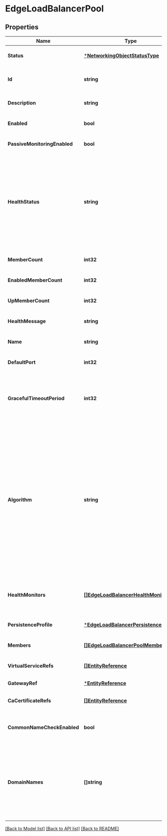 # EdgeLoadBalancerPool

## Properties
Name | Type | Description | Notes
------------ | ------------- | ------------- | -------------
**Status** | [***NetworkingObjectStatusType**](NetworkingObjectStatusType.md) | Represents current status of the networking object.  | [optional] [default to null]
**Id** | **string** | The unique ID of this Load Balancer Pool. On updates, the ID is required for the pool, while for create a new ID will be generated. | [optional] [default to null]
**Description** | **string** | The description of the Load Balancer Pool. | [optional] [default to null]
**Enabled** | **bool** | True if Load Balancer Pool is enabled. | [optional] [default to null]
**PassiveMonitoringEnabled** | **bool** | Whether passive monitoring for this pool is enabled or not. | [optional] [default to null]
**HealthStatus** | **string** | The current health status of the pool. Possible values are: &lt;ul&gt; &lt;li&gt; UP - The pool is operational. &lt;li&gt; RUNNING - The pool is operational, but less than 50% of the pool members are up. &lt;li&gt; DOWN - All members in the pool are down. &lt;li&gt; DISABLED - Either the pool is disabled or all of the members are disabled. &lt;li&gt; UNAVAILABLE - The pool is unavailable. Examples: pool has no members or pool is not assigned to any virtual service. &lt;li&gt; UNKNOWN - The pool state is unknown. &lt;/ul&gt;  | [optional] [default to null]
**MemberCount** | **int32** | The total number of members in the pool. | [optional] [default to null]
**EnabledMemberCount** | **int32** | The number of enabled members in the pool. | [optional] [default to null]
**UpMemberCount** | **int32** | The number of enabled members in the pool that are operational. | [optional] [default to null]
**HealthMessage** | **string** | The localized message on the health of the pool. | [optional] [default to null]
**Name** | **string** | Name for the Load Balancer Pool. Name is unique across all pools for an Edge Gateway. | [default to null]
**DefaultPort** | **int32** | The destination server port used by the traffic sent to the member. | [optional] [default to 80]
**GracefulTimeoutPeriod** | **int32** | Maximum time (in minutes) to gracefully disable a member. Virtual service waits for the specified time before terminating the existing connections to the members that are disabled. &lt;code&gt;Special values: 0 represents &#39;Immediate&#39;, -1 represents &#39;Infinite&#39;.&lt;/code&gt;  | [optional] [default to 1]
**Algorithm** | **string** | The algorithm for choosing a member within the pool&#39;s list of available members for each new connection. Default value is \&quot;LEAST_CONNECTIONS\&quot;. Supported algorithms are: &lt;ul&gt; &lt;li&gt;LEAST_CONNECTIONS &lt;li&gt;ROUND_ROBIN &lt;li&gt;CONSISTENT_HASH &lt;li&gt;FASTEST_RESPONSE &lt;li&gt;LEAST_LOAD &lt;li&gt;FEWEST_SERVERS &lt;li&gt;RANDOM &lt;li&gt;FEWEST_TASKS &lt;li&gt;CORE_AFFINITY &lt;/ul&gt; &lt;em&gt;CONSISTENT_HASH&lt;/em&gt; uses Source IP Address hash. Using &lt;em&gt;FASTEST_RESPONSE&lt;/em&gt;, &lt;em&gt;LEAST_LOAD&lt;/em&gt;, &lt;em&gt;FEWEST_SERVERS&lt;/em&gt;, &lt;em&gt;RANDOM&lt;/em&gt;, &lt;em&gt;FEWEST_TASKS&lt;/em&gt;, &lt;em&gt;CORE_AFFINITY&lt;/em&gt; algorithms may require additional licensing.  | [optional] [default to null]
**HealthMonitors** | [**[]EdgeLoadBalancerHealthMonitor**](EdgeLoadBalancerHealthMonitor.md) | Member server&#39;s health can be monitored by using one or more health monitors. Active monitors generate synthetic traffic and mark a server up or down based on the response.  | [optional] [default to null]
**PersistenceProfile** | [***EdgeLoadBalancerPersistenceProfile**](EdgeLoadBalancerPersistenceProfile.md) | Selected persistence profile for the Load Balancer Pool. | [optional] [default to null]
**Members** | [**[]EdgeLoadBalancerPoolMember**](EdgeLoadBalancerPoolMember.md) | The list of destination servers which are used by the Load Balancer Pool to direct load balanced traffic.  | [optional] [default to null]
**VirtualServiceRefs** | [**[]EntityReference**](EntityReference.md) | The list of Load Balancer Virtual Services associated with this Load balancer Pool. | [optional] [default to null]
**GatewayRef** | [***EntityReference**](EntityReference.md) | The Edge Gateway associated with this Load Balancer Pool. | [default to null]
**CaCertificateRefs** | [**[]EntityReference**](EntityReference.md) | The root certificates to use when validating certificates presented by the pool members. | [optional] [default to null]
**CommonNameCheckEnabled** | **bool** | Whether to check the common name of the certificate presented by the pool member. This cannot be enabled if no caCertificateRefs are specified.  | [optional] [default to null]
**DomainNames** | **[]string** | A list of domain names which will be used to verify the common names or subject alternative names presented by the pool member certificates. It is performed only when common name check (commonNameCheckEnabled) is enabled. If common name check is enabled, but domain names are not specified then the incoming host header will be used to check the certificate.  | [optional] [default to null]

[[Back to Model list]](../README.md#documentation-for-models) [[Back to API list]](../README.md#documentation-for-api-endpoints) [[Back to README]](../README.md)


